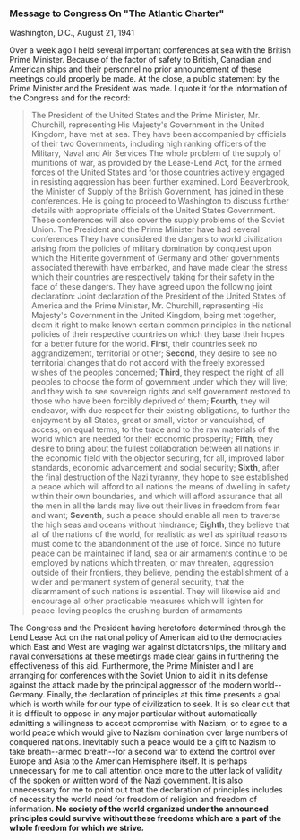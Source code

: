 ### Message to Congress On "The Atlantic Charter"
Washington, D.C., August 21, 1941

Over a week ago I held several important conferences at sea with the British Prime Minister. Because of the factor of safety to British, Canadian and American ships and their personnel no prior announcement of these meetings could properly be made.
At the close, a public statement by the Prime Minister and the President was made. I quote it for the information of the Congress and for the record:

>The President of the United States and the Prime Minister, Mr. Churchill, representing His Majesty's Government in the United Kingdom, have met at sea.
They have been accompanied by officials of their two Governments, including high ranking officers of the Military, Naval and Air Services
The whole problem of the supply of munitions of war, as provided by the Lease-Lend Act, for the armed forces of the United States and for those countries actively engaged in resisting aggression has been further examined.
Lord Beaverbrook, the Minister of Supply of the British Government, has joined in these conferences. He is going to proceed to Washington to discuss further details with appropriate officials of the United States Government. These conferences will also cover the supply problems of the Soviet Union.
The President and the Prime Minister have had several conferences They have considered the dangers to world civilization arising from the policies of military domination by conquest upon which the Hitlerite government of Germany and other governments associated therewith have embarked, and have made clear the stress which their countries are respectively taking for their safety in the face of these dangers.
They have agreed upon the following joint declaration:
Joint declaration of the President of the United States of America and the Prime Minister, Mr. Churchill, representing His Majesty's Government in the United Kingdom, being met together, deem it right to make known certain common principles in the national policies of their respective countries on which they base their hopes for a better future for the world.
**First**, their countries seek no aggrandizement, territorial or other;
**Second**, they desire to see no territorial changes that do not accord with the freely expressed wishes of the peoples concerned;
**Third**, they respect the right of all peoples to choose the form of government under which they will live; and they wish to see sovereign rights and self government restored to those who have been forcibly deprived of them;
**Fourth**, they will endeavor, with due respect for their existing obligations, to further the enjoyment by all States, great or small, victor or vanquished, of access, on equal terms, to the trade and to the raw materials of the world which are needed for their economic prosperity;
**Fifth**, they desire to bring about the fullest collaboration between all nations in the economic field with the objector securing, for all, improved labor standards, economic advancement and social security;
**Sixth**, after the final destruction of the Nazi tyranny, they hope to see established a peace which will afford to all nations the means of dwelling in safety within their own boundaries, and which will afford assurance that all the men in all the lands may live out their lives in freedom from fear and want;
**Seventh**, such a peace should enable all men to traverse the high seas and oceans without hindrance;
**Eighth**, they believe that all of the nations of the world, for realistic as well as spiritual reasons must come to the abandonment of the use of force. Since no future peace can be maintained if land, sea or air armaments continue to be employed by nations which threaten, or may threaten, aggression outside of their frontiers, they believe, pending the establishment of a wider and permanent system of general security, that the disarmament of such nations is essential. They will likewise aid and encourage all other practicable measures which will lighten for peace-loving peoples the crushing burden of armaments

The Congress and the President having heretofore determined through the Lend Lease Act on the national policy of American aid to the democracies which East and West are waging war against dictatorships, the military and naval conversations at these meetings made clear gains in furthering the effectiveness of this aid.
Furthermore, the Prime Minister and I are arranging for conferences with the Soviet Union to aid it in its defense against the attack made by the principal aggressor of the modern world-- Germany.
Finally, the declaration of principles at this time presents a goal which is worth while for our type of civilization to seek. It is so clear cut that it is difficult to oppose in any major particular without automatically admitting a willingness to accept compromise with Nazism; or to agree to a world peace which would give to Nazism domination over large numbers of conquered nations. Inevitably such a peace would be a gift to Nazism to take breath--armed breath--for a second war to extend the control over Europe and Asia to the American Hemisphere itself.
It is perhaps unnecessary for me to call attention once more to the utter lack of validity of the spoken or written word of the Nazi government.
It is also unnecessary for me to point out that the declaration of principles includes of necessity the world need for freedom of religion and freedom of information. **No society of the world organized under the announced principles could survive without these freedoms which are a part of the whole freedom for which we strive.**
